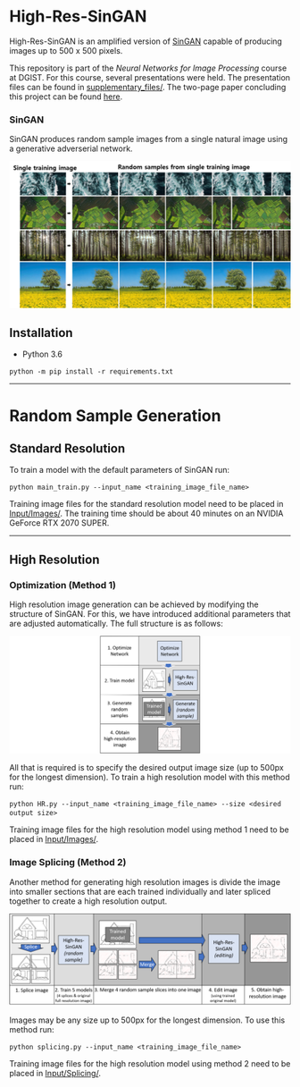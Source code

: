 # High-Res-SinGAN

High-Res-SinGAN is an amplified version of [SinGAN](https://github.com/tamarott/SinGAN.git)
capable of producing images up to 500 x 500 pixels.

This repository is part of the *Neural Networks for Image Processing* course at DGIST.
For this course, several presentations were held. The presentation files can be found
in [supplementary_files/](supplementary_files/). The two-page paper concluding this
project can be found [here](supplementary_files/High-Res-SinGAN_paper.pdf).

### SinGAN

SinGAN produces random sample images from a single natural image using a generative adverserial network.

![Image of SinGAN sample outputs](supplementary_files/figures/singan_example.png)


## Installation

- Python 3.6

```
python -m pip install -r requirements.txt
```
---
# Random Sample Generation

## Standard Resolution

To train a model with the default parameters of SinGAN run:
```
python main_train.py --input_name <training_image_file_name>
```
Training image files for the standard resolution model need to be placed in [Input/Images/](Input/Images/).
The training time should be about 40 minutes on an NVIDIA GeForce RTX 2070 SUPER.

---
## High Resolution

### Optimization (Method 1)

High resolution image generation can be achieved by modifying the structure of SinGAN. For this, we have 
introduced additional parameters that are adjusted automatically. The full structure is as follows:

![Image of method 1 structure](supplementary_files/figures/method_1_structure.png)

All that is required is to specify the
desired output image size (up to 500px for the longest dimension). To train a high resolution model with 
this method run:
```
python HR.py --input_name <training_image_file_name> --size <desired output size>
```
Training image files for the high resolution model using method 1 need to be placed in [Input/Images/](Input/Images/).

### Image Splicing (Method 2)

Another method for generating high resolution images is divide the image into smaller sections that are each
trained individually and later spliced together to create a high resolution output.

![Image of method 2 structure](supplementary_files/figures/method_2_structure.png)

Images may be any size up to 500px for the longest dimension. To use this method run:
```
python splicing.py --input_name <training_image_file_name>
```
Training image files for the high resolution model using method 2 need to be placed in [Input/Splicing/](Input/Splicing/).
